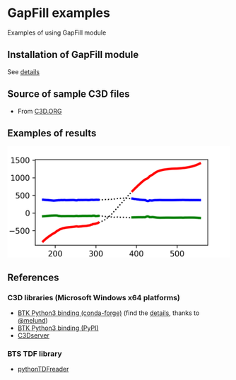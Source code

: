 # GapFill examples
Examples of using GapFill module

## Installation of GapFill module
See [details](https://github.com/mkjung99/gapfill)

## Source of sample C3D files
- From [C3D.ORG](https://www.c3d.org/sampledata.html)

## Examples of results
![Image](https://github.com/mkjung99/gapfill_examples/blob/master/Images/Sample26_Walking_Hybrid_1_5_RHANK_3.png)

## References
### C3D libraries (Microsoft Windows x64 platforms)
- [BTK Python3 binding (conda-forge)](https://anaconda.org/conda-forge/btk) (find the [details](https://github.com/Biomechanical-ToolKit/BTKCore/issues/28#issuecomment-572571063), thanks to [@melund](https://github.com/melund/))
- [BTK Python3 binding (PyPI)](https://pypi.org/project/pyBTK/)
- [C3Dserver](https://www.c3dserver.com/)

### BTS TDF library
- [pythonTDFreader](https://github.com/mmmatjaz/pythonTDFreader)
